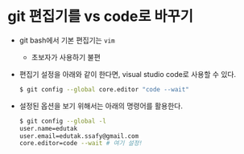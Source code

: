 # git 편집기를 vs code로 바꾸기

* git bash에서 기본 편집기는 `vim` 

  * 초보자가 사용하기 불편

* 편집기 설정을 아래와 같이 한다면, visual studio code로 사용할 수 있다.

  ```bash
  $ git config --global core.editor "code --wait"
  ```

* 설정된 옵션을 보기 위해서는 아래의 명령어를 활용한다.

  ```bash
  $ git config --global -l
  user.name=edutak
  user.email=edutak.ssafy@gmail.com
  core.editor=code --wait # 여기 설정!
  ```

  